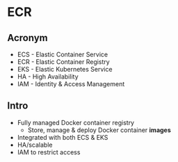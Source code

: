 # ECR

## Acronym
* ECS - Elastic Container Service
* ECR - Elastic Container Registry
* EKS - Elastic Kubernetes Service
* HA - High Availability
* IAM - Identity & Access Management

## Intro
* Fully managed Docker container registry
  * Store, manage & deploy Docker container **images**
* Integrated with both ECS & EKS
* HA/scalable
* IAM to restrict access
